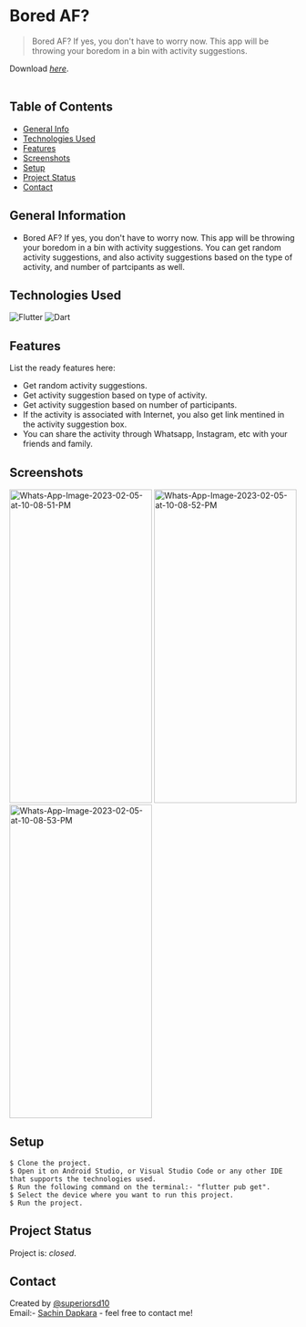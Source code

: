 # Bored AF?
> Bored AF? If yes, you don't have to worry now. This app will be throwing your boredom in a bin with activity suggestions. 

Download [_here_](https://drive.google.com/file/d/1MF4axfx_HsJS3tU-hop6vR12vsVNHOHr/view?usp=share_link).<br/><br/> <!-- If you have the project hosted somewhere, include the link here. -->

## Table of Contents
* [General Info](#general-information)
* [Technologies Used](#technologies-used)
* [Features](#features)
* [Screenshots](#screenshots)
* [Setup](#setup)
* [Project Status](#project-status)
* [Contact](#contact)
<!-- * [License](#license) -->


## General Information
- Bored AF? If yes, you don't have to worry now. This app will be throwing your boredom in a bin with activity suggestions. You can get random activity suggestions, and also activity suggestions based on the type of activity, and number of partcipants as well.
<!-- You don't have to answer all the questions - just the ones relevant to your project. -->


## Technologies Used
![Flutter](https://img.shields.io/badge/Flutter-%2302569B.svg?style=for-the-badge&logo=Flutter&logoColor=white)
![Dart](https://img.shields.io/badge/dart-%230175C2.svg?style=for-the-badge&logo=dart&logoColor=white)


## Features
List the ready features here:
* Get random activity suggestions. 
* Get activity suggestion based on type of activity. 
* Get activity suggestion based on number of participants. 
* If the activity is associated with Internet, you also get link mentined in the activity suggestion box. 
* You can share the activity through Whatsapp, Instagram, etc with your friends and family. 


## Screenshots
<a href="https://ibb.co/b6gcvGP"><img src="https://i.ibb.co/6yRjtqm/Whats-App-Image-2023-02-05-at-10-08-51-PM.jpg" alt="Whats-App-Image-2023-02-05-at-10-08-51-PM" border="0" width=250 height=550></a>
<a href="https://ibb.co/RH8K2sz"><img src="https://i.ibb.co/pXqT2MJ/Whats-App-Image-2023-02-05-at-10-08-52-PM.jpg" alt="Whats-App-Image-2023-02-05-at-10-08-52-PM" border="0" width=250 height=550></a>
<a href="https://ibb.co/TWwTgNz"><img src="https://i.ibb.co/WVH32RS/Whats-App-Image-2023-02-05-at-10-08-53-PM.jpg" alt="Whats-App-Image-2023-02-05-at-10-08-53-PM" border="0" width=250 height=550></a>
<!-- If you have screenshots you'd like to share, include them here. -->


## Setup
```
$ Clone the project.
$ Open it on Android Studio, or Visual Studio Code or any other IDE that supports the technologies used.
$ Run the following command on the terminal:- "flutter pub get".
$ Select the device where you want to run this project.
$ Run the project.
```


## Project Status
Project is: _closed_.



## Contact
Created by [@superiorsd10](https://github.com/superiorsd10)   
Email:- [Sachin Dapkara](mailto:sachindapkara6@gmail.com) - feel free to contact me!


<!-- Optional -->
<!-- ## License -->
<!-- This project is open source and available under the [... License](). -->

<!-- You don't have to include all sections - just the one's relevant to your project -->
